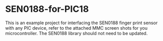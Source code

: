 # SEN0188-for-PIC18
This is an example project for interfacing the SEN0188 finger print sensor with any PIC device, refer to the attached MMC screen shots for you microcontroller. The SEN0188 library should not need to be updated. 
